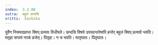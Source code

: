 ```yaml
---
index:  3.2.88
sutra:  बहुलं छन्दसि
vritti:  kashika 
---
```


पूर्वेण नियमादप्राप्तः क्विप् प्रत्ययः विधीयते। छन्दसि विषये उपपदन्तरेष्वपि हन्तेर् बहुलं क्विप् प्रत्ययो भवति। मतृहा सप्तमं नरकं व्रजेत्। पितृहा। न च भवति। मातृघातः। पितृघातः।


